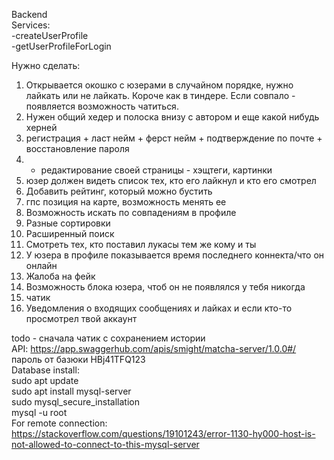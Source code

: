 Backend<br>
Services:<br>
-createUserProfile <br>
-getUserProfileForLogin <br>


Нужно сделать:
1) Открывается окошко с юзерами в случайном порядке, нужно лайкать или не лайкать. Короче как в тиндере. 
Если совпало - появляется возможность чатиться.
2) Нужен общий хедер и полоска внизу с автором и еще какой нибудь херней
3) регистрация + ласт нейм + ферст нейм + подтверждение по почте + восстановление пароля
4) + редактирование своей страницы - хэщтеги, картинки
5) юзер должен видеть список тех, кто его лайкнул и кто его смотрел
6) Добавить рейтинг, который можно бустить
7) гпс позиция на карте, возможность менять ее
8) Возможность искать по совпадениям в профиле
9) Разные сортировки
10) Расширенный поиск
11) Смотреть тех, кто поставил лукасы тем же кому и ты
12) У юзера в профиле показывается время последнего коннекта/что он онлайн
13) Жалоба на фейк
14) Возможность блока юзера, чтоб он не появлялся у тебя никогда
15) чатик
16) Уведомления о входящих сообщениях и лайках и если кто-то просмотрел твой аккаунт

todo - сначала чатик с сохранением истории<br>
API: https://app.swaggerhub.com/apis/smight/matcha-server/1.0.0#/<br>
пароль от базюки HBj41TFQ123<br>
Database install:<br>
sudo apt update<br>
sudo apt install mysql-server<br>
sudo mysql_secure_installation<br>
mysql -u root<br>
For remote connection: https://stackoverflow.com/questions/19101243/error-1130-hy000-host-is-not-allowed-to-connect-to-this-mysql-server<br>

